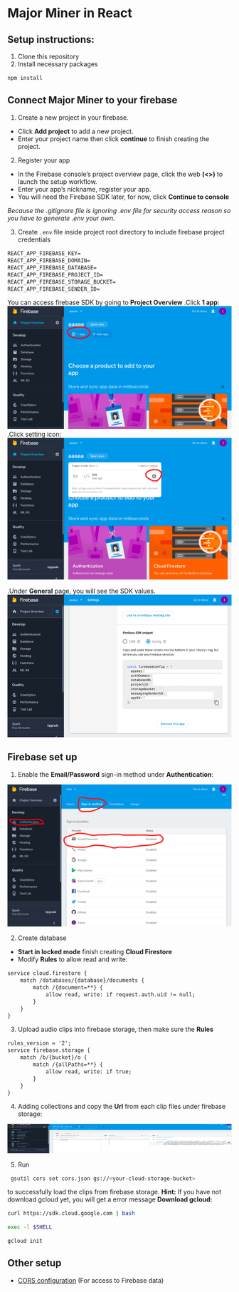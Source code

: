 # Major Miner in React

## Setup instructions:
1. Clone this repository
2. Install necessary packages
```bash
npm install
```
## Connect Major Miner to your firebase

1. Create a new project in your firebase.
- Click **Add project** to add a new project.
- Enter your project name then click **continue** to finish creating the project.

2. Register your app
- In the Firebase console’s project overview page, click the web **(<>)** to launch the setup workflow.
- Enter your app’s nickname, register your app.
- You will need the Firebase SDK later, for now, click **Continue to console**

*Because the .gitignore file is ignoring .env file for security access reason so you have to generate .env your own.*

3. Create `.env` file inside project root directory to include firebase project credentials
```
REACT_APP_FIREBASE_KEY=
REACT_APP_FIREBASE_DOMAIN=
REACT_APP_FIREBASE_DATABASE=
REACT_APP_FIREBASE_PROJECT_ID=
REACT_APP_FIREBASE_STORAGE_BUCKET=
REACT_APP_FIREBASE_SENDER_ID=
```
You can access firebase SDK by going to **Project Overview**
.Click **1 app**:
<img src="images/1app.png" />
.Click setting icon:
<img src="images/settingicon.png" />

.Under **General** page, you will see the SDK values.
<img src="images/SDK.png"  />

## Firebase set up

1. Enable the **Email/Password** sign-in method under **Authentication**:
<img src="images/signInMethod.png" />

2. Create database
- **Start in locked mode** finish creating **Cloud Firestore**
- Modify **Rules** to allow read and write:
```
service cloud.firestore {
    match /databases/{database}/documents {
        match /{document=**} {
            allow read, write: if request.auth.uid != null;
        }
    }
}
```
3. Upload audio clips into firebase storage, then make sure the **Rules**
```
rules_version = '2';
service firebase.storage {
    match /b/{bucket}/o {
        match /{allPaths=**} {
            allow read, write: if true;
        }
    }
}
```
4. Adding collections and copy the **Url** from each clip files under firebase storage:
<img src="images/collections.png" width="769" height="66"/>

5. Run
```bash
 gsutil cors set cors.json gs://<your-cloud-storage-bucket>
```
to successfully load the clips from firebase storage.
**Hint:**
If you have not download gcloud yet, you will get a error message
**Download gcloud:**
```bash
curl https://sdk.cloud.google.com | bash
```
```bash
exec -l $SHELL
```
```bash
gcloud init
```
## Other setup
- [CORS configuration](https://firebase.google.com/docs/storage/web/download-files#cors_configuration) (For access to Firebase data)
